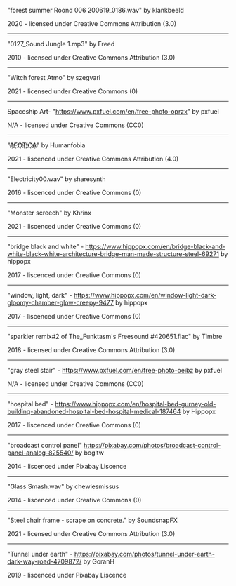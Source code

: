 "forest summer Roond 006 200619_0186.wav" 
by klankbeeld

2020 - licensed under 
Creative Commons Attribution (3.0)

---

"0127_Sound Jungle 1.mp3"
by Freed

2010 - licensed under 
Creative Commons Attribution (3.0)

---

"Witch forest Atmo"
by szegvari

2021 - licensed under
Creative Commons (0)

---

Spaceship Art- "https://www.pxfuel.com/en/free-photo-oprzx"
by pxfuel

N/A - licensed under 
Creative Commons (CC0)

---

"A҉F҉O҉T҉I҉C҉A҉"
by Humanfobia

2021 - liscenced under 
Creative Commons Attribution (4.0)

---

"Electricity00.wav"
by sharesynth

2016 - liscenced under 
Creative Commons (0)

---

"Monster screech"
by Khrinx

2021 - liscenced under
Creative Commons (0)

---

"bridge black and white" - https://www.hippopx.com/en/bridge-black-and-white-black-white-architecture-bridge-man-made-structure-steel-69271
by hippopx

2017 - liscenced under 
Creative Commons (0)

---

"window, light, dark" - https://www.hippopx.com/en/window-light-dark-gloomy-chamber-glow-creepy-9477
by hippopx

2017 - liscenced under
Creative Commons (0)

---

"sparkier remix#2 of The_Funktasm's Freesound #420651.flac"
by Timbre

2018 - licensed under 
Creative Commons Attribution (3.0)

---

"gray steel stair" - https://www.pxfuel.com/en/free-photo-oeibz
by pxfuel

N/A - licensed under 
Creative Commons (CC0)

---

"hospital bed" - https://www.hippopx.com/en/hospital-bed-gurney-old-building-abandoned-hospital-bed-hospital-medical-187464
by Hippopx

2017 - liscenced under 
Creative Commons (0)

---

"broadcast control panel" https://pixabay.com/photos/broadcast-control-panel-analog-825540/
by bogitw

2014 - liscenced under Pixabay Liscence

---

"Glass Smash.wav"
by chewiesmissus

2014 - liscenced under
Creative Commons (0)

---

"Steel chair frame - scrape on concrete."
by SoundsnapFX

2021 - licensed under 
Creative Commons Attribution (3.0)

---

"Tunnel under earth" - https://pixabay.com/photos/tunnel-under-earth-dark-way-road-4709872/
by GoranH

2019 - liscenced under Pixabay Liscence
